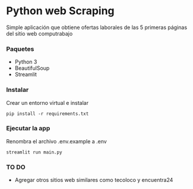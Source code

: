 # Python web Scraping

Simple aplicación que obtiene ofertas laborales de las 5 primeras páginas del sitio web computrabajo

### Paquetes

* Python 3
* BeautifulSoup
* Streamlit

### Instalar

Crear un entorno virtual e instalar

```
pip install -r requirements.txt
```

### Ejecutar la app
Renombra el archivo .env.example a .env

```
streamlit run main.py
```

### TO DO

* Agregar otros sitios web similares como tecoloco y encuentra24